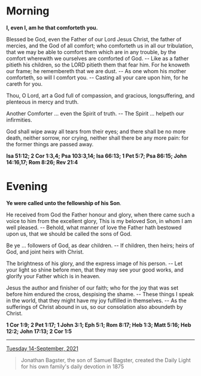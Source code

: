 # Morning

**I, even I, am he that comforteth you.**
 
Blessed be God, even the Father of our Lord Jesus Christ, the father of mercies, and the God of all comfort; who comforteth us in all our tribulation, that we may be able to comfort them which are in any trouble, by the comfort wherewith we ourselves are comforted of God. -- Like as a father pitieth his children, so the LORD pitieth them that fear him. For he knoweth our frame; he remembereth that we are dust. -- As one whom his mother comforteth, so will I comfort you. -- Casting all your care upon him, for he careth for you.
 
Thou, O Lord, art a God full of compassion, and gracious, longsuffering, and plenteous in mercy and truth.
 
Another Comforter ... even the Spirit of truth. -- The Spirit ... helpeth our infirmities.
 
God shall wipe away all tears from their eyes; and there shall be no more death, neither sorrow, nor crying, neither shall there be any more pain: for the former things are passed away.  

**Isa 51:12; 2 Cor 1:3,4; Psa 103:3,14; Isa 66:13; 1 Pet 5:7; Psa 86:15; John 14:16,17; Rom 8:26; Rev 21:4**

# Evening

**Ye were called unto the fellowship of his Son**.
 
He received from God the Father honour and glory, when there came such a voice to him from the excellent glory, This is my beloved Son, in whom I am well pleased. -- Behold, what manner of love the Father hath bestowed upon us, that we should be called the sons of God.
 
Be ye ... followers of God, as dear children. -- If children, then heirs; heirs of God, and joint heirs with Christ.
 
The brightness of his glory, and the express image of his person. -- Let your light so shine before men, that they may see your good works, and glorify your Father which is in heaven.
 
Jesus the author and finisher of our faith; who for the joy that was set before him endured the cross, despising the shame. -- These things I speak in the world, that they might have my joy fulfilled in themselves. -- As the sufferings of Christ abound in us, so our consolation also aboundeth by Christ.  

**1 Cor 1:9; 2 Pet 1:17; 1 John 3:1; Eph 5:1; Rom 8:17; Heb 1:3; Matt 5:16; Heb 12:2; John 17:13; 2 Cor 1:5**

---

[Tuesday 14-September, 2021](https://t.me/s/daily_light)

> Jonathan Bagster, the son of Samuel Bagster, created the Daily Light for his own family's daily devotion in 1875

